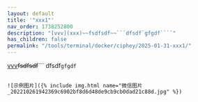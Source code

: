 ```yaml
---
layout: default
title: '"xxx1"'
nav_order: 1738252800
description: "[vvv](xxx)~~fsdfsdf~~```dfsdf`gfgdf````"
has_children: false
permalink: "/tools/terminal/docker/ciphey/2025-01-31-xxx1/"
---
```


[vvv](xxx)~~fsdfsdf~~```
dfsdf`gfgdf`
```

![示例图片]({% include img.html name="微信图片_202210261942369c6902bf8d6d48de9cb9cb0dad21c88d.jpg" %})

